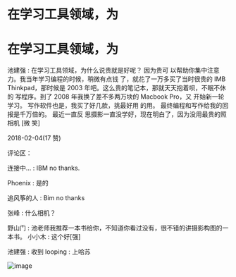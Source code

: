 # 在学习工具领域，为

# 在学习工具领域，为

池建强 : 在学习工具领域，为什么说贵就是好呢？ 因为贵可 以帮助你集中注意力。我当年学习编程的时候，稍微有点钱 了，就花了一万多买了当时很贵的 IMB Thinkpad，那时候是 2003 年吧。这么贵的笔记本，那就天天抱着呗，不眠不休的 写程序。到了 2008 年我换了差不多两万块的 Macbook Pro，又 开始新一轮学习。 写作软件也是，我买了好几款，挑最好用 的用。 最终编程和写作给我的回报是千万倍的。 最近一直反 思摄影一直没学好，现在明白了，因为没用最贵的照相机 [微 笑]

2018-02-04(17 赞)

评论区：

连接中... : IBM no thanks.

Phoenix : 是的

追风筝的人 : Bim no thanks

张峰 : 什么相机？

野山门 : 池老师我推荐一本书给你，不知道你看过没有，很不错的讲摄影构图的一本书。 小小木 : 这个好[强]

池建强 : 收到 looping : 上哈苏

![image](img/Image_050.png)